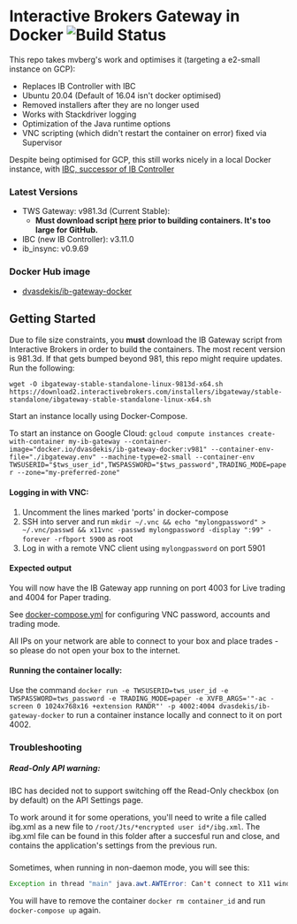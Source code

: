 # Interactive Brokers Gateway in Docker ![Build Status](https://github.com/dvasdekis/ib-gateway-docker-gcp/workflows/Test%20and%20Publish/badge.svg "Build Status")

This repo takes mvberg's work and optimises it (targeting a e2-small instance on GCP):

* Replaces IB Controller with IBC
* Ubuntu 20.04 (Default of 16.04 isn't docker optimised)
* Removed installers after they are no longer used
* Works with Stackdriver logging
* Optimization of the Java runtime options
* VNC scripting (which didn't restart the container on error) fixed via Supervisor

Despite being optimised for GCP, this still works nicely in a local Docker instance, with [IBC, successor of IB Controller](https://github.com/IbcAlpha/IBC) 

### Latest Versions

* TWS Gateway: v981.3d (Current Stable): 
  * **Must download script [here](https://download2.interactivebrokers.com/installers/ibgateway/stable-standalone/ibgateway-stable-standalone-linux-x64.sh) prior to building containers.
    It's too large for GitHub.**
* IBC (new IB Controller): v3.11.0
* ib_insync: v0.9.69

### Docker Hub image

* [dvasdekis/ib-gateway-docker](https://hub.docker.com/r/dvasdekis/ib-gateway-docker)

## Getting Started

Due to file size constraints, you **must** download the IB Gateway script from Interactive Brokers in order to build the containers. The most recent version is 981.3d. If that gets bumped beyond 981, this repo might require updates. Run the following:

```commandline
wget -O ibgateway-stable-standalone-linux-9813d-x64.sh https://download2.interactivebrokers.com/installers/ibgateway/stable-standalone/ibgateway-stable-standalone-linux-x64.sh
```

Start an instance locally using Docker-Compose.

To start an instance on Google Cloud:
`gcloud compute instances create-with-container my-ib-gateway --container-image="docker.io/dvasdekis/ib-gateway-docker:v981" --container-env-file="./ibgateway.env" --machine-type=e2-small --container-env TWSUSERID="$tws_user_id",TWSPASSWORD="$tws_password",TRADING_MODE=paper --zone="my-preferred-zone"`

#### Logging in with VNC:

1. Uncomment the lines marked 'ports' in docker-compose
2. SSH into server and run `mkdir ~/.vnc && echo "mylongpassword" > ~/.vnc/passwd && x11vnc -passwd mylongpassword -display ":99" -forever -rfbport 5900` as root
3. Log in with a remote VNC client using `mylongpassword` on port 5901

#### Expected output

You will now have the IB Gateway app running on port 4003 for Live trading and 4004 for Paper trading.

See [docker-compose.yml](docker-compose.yml) for configuring VNC password, accounts and trading mode.

All IPs on your network are able to connect to your box and place trades - so please do not open your box to the internet.

#### Running the container locally:

Use the command `docker run -e TWSUSERID=tws_user_id -e TWSPASSWORD=tws_password -e TRADING_MODE=paper -e XVFB_ARGS='"-ac -screen 0 1024x768x16 +extension RANDR"' -p 4002:4004 dvasdekis/ib-gateway-docker`
to run a container instance locally and connect to it on port 4002.

### Troubleshooting

##### Read-Only API warning:
IBC has decided not to support switching off the Read-Only checkbox (on by default) on the API Settings page.

To work around it for some operations, you'll need to write a file called ibg.xml as a new file to `/root/Jts/*encrypted user id*/ibg.xml`. The ibg.xml file can be found in this folder after a succesful run and close, and contains the application's settings from the previous run.


##### 
Sometimes, when running in non-daemon mode, you will see this:

```java
Exception in thread "main" java.awt.AWTError: Can't connect to X11 window server using ':0' as the value of the DISPLAY variable.
```

You will have to remove the container `docker rm container_id` and run `docker-compose up` again.
